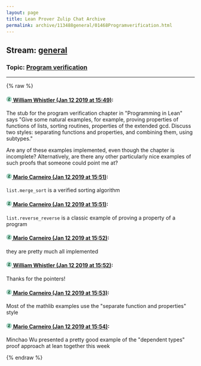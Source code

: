 ```yaml
---
layout: page
title: Lean Prover Zulip Chat Archive 
permalink: archive/113488general/01468Programverification.html
---
```


## Stream: [general](index.html)
### Topic: [Program verification](01468Programverification.html)

---


{% raw %}
#### [![Click to go to Zulip](../../assets/img/zulip2.png) William Whistler (Jan 12 2019 at 15:49)](https://leanprover.zulipchat.com/#narrow/stream/113488-general/topic/Program%20verification/near/154986620):
The stub for the program verification chapter in "Programming in Lean" says "Give some natural examples, for example, proving properties of functions of lists, sorting routines, properties of the extended gcd. Discuss two styles: separating functions and properties, and combining them, using subtypes."

Are any of these examples implemented, even though the chapter is incomplete? Alternatively, are there any other particularly nice examples of such proofs that someone could point me at?

#### [![Click to go to Zulip](../../assets/img/zulip2.png) Mario Carneiro (Jan 12 2019 at 15:51)](https://leanprover.zulipchat.com/#narrow/stream/113488-general/topic/Program%20verification/near/154986679):
`list.merge_sort` is a verified sorting algorithm

#### [![Click to go to Zulip](../../assets/img/zulip2.png) Mario Carneiro (Jan 12 2019 at 15:51)](https://leanprover.zulipchat.com/#narrow/stream/113488-general/topic/Program%20verification/near/154986682):
`list.reverse_reverse` is a classic example of proving a property of a program

#### [![Click to go to Zulip](../../assets/img/zulip2.png) Mario Carneiro (Jan 12 2019 at 15:52)](https://leanprover.zulipchat.com/#narrow/stream/113488-general/topic/Program%20verification/near/154986720):
they are pretty much all implemented

#### [![Click to go to Zulip](../../assets/img/zulip2.png) William Whistler (Jan 12 2019 at 15:52)](https://leanprover.zulipchat.com/#narrow/stream/113488-general/topic/Program%20verification/near/154986732):
Thanks for the pointers!

#### [![Click to go to Zulip](../../assets/img/zulip2.png) Mario Carneiro (Jan 12 2019 at 15:53)](https://leanprover.zulipchat.com/#narrow/stream/113488-general/topic/Program%20verification/near/154986745):
Most of the mathlib examples use the "separate function and properties" style

#### [![Click to go to Zulip](../../assets/img/zulip2.png) Mario Carneiro (Jan 12 2019 at 15:54)](https://leanprover.zulipchat.com/#narrow/stream/113488-general/topic/Program%20verification/near/154986794):
Minchao Wu presented a pretty good example of the "dependent types" proof approach at lean together this week


{% endraw %}
